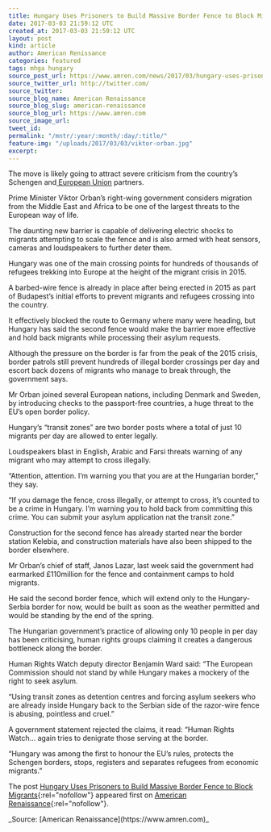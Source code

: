 ```yaml
---
title: Hungary Uses Prisoners to Build Massive Border Fence to Block Migrants
date: 2017-03-03 21:59:12 UTC
created_at: 2017-03-03 21:59:12 UTC
layout: post
kind: article
author: American Renissance
categories: featured
tags: mhga hungary
source_post_url: https://www.amren.com/news/2017/03/hungary-uses-prisoners-build-massive-border-fence-block-migrants/
source_twitter_url: http://twitter.com/
source_twitter: 
source_blog_name: American Renaissance
source_blog_slug: american-renaissance
source_blog_url: https://www.amren.com
source_image_url: 
tweet_id: 
permalink: "/mntr/:year/:month/:day/:title/"
feature-img: "/uploads/2017/03/03/viktor-orban.jpg"
excerpt: 
---
```

The move is likely going to attract severe criticism from the country’s Schengen and[ European Union](http://www.express.co.uk/latest/european-union) partners.

Prime Minister Viktor Orban’s right-wing government considers migration from the Middle East and Africa to be one of the largest threats to the European way of life.

The daunting new barrier is capable of delivering electric shocks to migrants attempting to scale the fence and is also armed with heat sensors, cameras and loudspeakers to further deter them.

Hungary was one of the main crossing points for hundreds of thousands of refugees trekking into Europe at the height of the migrant crisis in 2015.

A barbed-wire fence is already in place after being erected in 2015 as part of Budapest’s initial efforts to prevent migrants and refugees crossing into the country.

It effectively blocked the route to Germany where many were heading, but Hungary has said the second fence would make the barrier more effective and hold back migrants while processing their asylum requests.

Although the pressure on the border is far from the peak of the 2015 crisis, border patrols still prevent hundreds of illegal border crossings per day and escort back dozens of migrants who manage to break through, the government says.

Mr Orban joined several European nations, including Denmark and Sweden, by introducing checks to the passport-free countries, a huge threat to the EU’s open border policy.

Hungary’s “transit zones” are two border posts where a total of just 10 migrants per day are allowed to enter legally.

Loudspeakers blast in English, Arabic and Farsi threats warning of any migrant who may attempt to cross illegally.

“Attention, attention. I’m warning you that you are at the Hungarian border,” they say.

“If you damage the fence, cross illegally, or attempt to cross, it’s counted to be a crime in Hungary. I’m warning you to hold back from committing this crime. You can submit your asylum application nat the transit zone.”

Construction for the second fence has already started near the border station Kelebia, and construction materials have also been shipped to the border elsewhere.

Mr Orban’s chief of staff, Janos Lazar, last week said the government had earmarked £110million for the fence and containment camps to hold migrants.

He said the second border fence, which will extend only to the Hungary-Serbia border for now, would be built as soon as the weather permitted and would be standing by the end of the spring.

The Hungarian government’s practice of allowing only 10 people in per day has been criticising, human rights groups claiming it creates a dangerous bottleneck along the border.

Human Rights Watch deputy director Benjamin Ward said: “The European Commission should not stand by while Hungary makes a mockery of the right to seek asylum.

“Using transit zones as detention centres and forcing asylum seekers who are already inside Hungary back to the Serbian side of the razor-wire fence is abusing, pointless and cruel.”

A government statement rejected the claims, it read: “Human Rights Watch… again tries to denigrate those serving at the border.

“Hungary was among the first to honour the EU’s rules, protects the Schengen borders, stops, registers and separates refugees from economic migrants.”

The post [Hungary Uses Prisoners to Build Massive Border Fence to Block Migrants](https://www.amren.com/news/2017/03/hungary-uses-prisoners-build-massive-border-fence-block-migrants/){:rel="nofollow"} appeared first on [American Renaissance](https://www.amren.com){:rel="nofollow"}.

<div class="">_Source: [American Renaissance](https://www.amren.com)_</div>